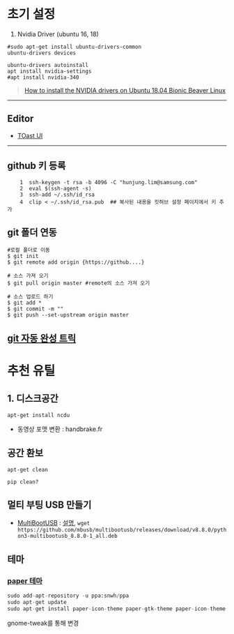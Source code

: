 # 초기 설정

1. Nvidia Driver \(ubuntu 16, 18\)

```
#sudo apt-get install ubuntu-drivers-common
ubuntu-drivers devices

ubuntu-drivers autoinstall
apt install nvidia-settings
#apt install nvidia-340
```

> [How to install the NVIDIA drivers on Ubuntu 18.04 Bionic Beaver Linux ](https://linuxconfig.org/how-to-install-the-nvidia-drivers-on-ubuntu-18-04-bionic-beaver-linux)

---

## Editor

* [TOast UI](https://nhnent.github.io/tui.editor/)

---

## github 키 등록

```
    1  ssh-keygen -t rsa -b 4096 -C "hunjung.lim@samsung.com"
    2  eval $(ssh-agent -s)
    3  ssh-add ~/.ssh/id_rsa
    4  clip < ~/.ssh/id_rsa.pub  ## 복사된 내용을 킷허브 설정 페이지에서 키 추가
```

## git 폴더 연동

```
#로컬 폴더로 이동 
$ git init
$ git remote add origin {https://github....}

# 소스 가져 오기 
$ git pull origin master #remote의 소스 가져 오기 

# 소스 업로드 하기 
$ git add *
$ git commit -m ""
$ git push --set-upstream origin master
```

## [git 자동 완성 트릭](https://github.com/progit/progit/blob/master/ko/02-git-basics/01-chapter2.markdown#자동완성)

# 추천 유틸

## 1. 디스크공간

```
apt-get install ncdu
```

* 동영상 포맷 변환 : handbrake.fr


## 공간 환보

```
apt-get clean

pip clean?
```

## 멀티 부팅 USB 만들기

* [MultiBootUSB](http://multibootusb.org/page_download/) : [설명](https://itsfoss.com/multiple-linux-one-usb/), `wget https://github.com/mbusb/multibootusb/releases/download/v8.8.0/python3-multibootusb_8.8.0-1_all.deb`

## 테마

### [paper 테마 ](https://snwh.org/paper)

```python
sudo add-apt-repository -u ppa:snwh/ppa
sudo apt-get update
sudo apt-get install paper-icon-theme paper-gtk-theme paper-icon-theme
```

gnome-tweak를 통해 변경 

